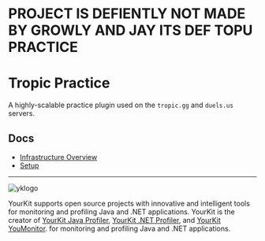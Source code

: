 # PROJECT IS DEFIENTLY NOT MADE BY GROWLY AND JAY ITS DEF TOPU PRACTICE


# Tropic Practice
A highly-scalable practice plugin used on the `tropic.gg` and `duels.us` servers.

## Docs
- [Infrastructure Overview](docs/infrastructure.md)
- [Setup](docs/setup.md)

-----
![yklogo](https://github.com/tropicserver/tropic-practice/assets/62861393/45cbbfbd-f936-4347-8516-61ca24a0d1f4)

YourKit supports open source projects with innovative and intelligent tools
for monitoring and profiling Java and .NET applications.
YourKit is the creator of <a href="https://yourkit.com/java/profiler/">YourKit Java Profiler</a>,
<a href="https://yourkit.com/dotnet-profiler/features/">YourKit .NET Profiler</a>,
and <a href="https://yourkit.com/youmonitor/download/">YourKit YouMonitor</a>.
for monitoring and profiling Java and .NET applications.
